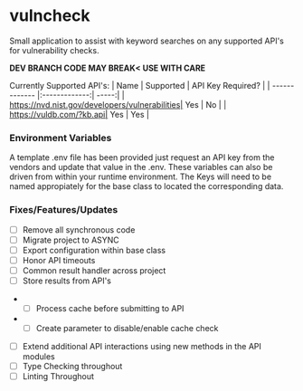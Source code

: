 # vulncheck

Small application to assist with keyword searches on any supported API's for vulnerability checks.
 
**DEV BRANCH CODE MAY BREAK< USE WITH CARE** 

 Currently Supported API's:
| Name        | Supported           | API Key Required? |
| ------------- |:-------------:| -----:|
| https://nvd.nist.gov/developers/vulnerabilities| Yes | No |
| https://vuldb.com/?kb.api| Yes | Yes |


### Environment Variables 
A template .env file has been provided just request an API key from the vendors and update that value in the .env. These variables can also be driven from within your runtime environment. The Keys will need to be named appropiately for the base class to located the corresponding data. 


### Fixes/Features/Updates

- [ ] Remove all synchronous code 
- [ ] Migrate project to ASYNC
- [ ] Export configuration within base class
- [ ] Honor API timeouts
- [ ] Common result handler across project
- [ ] Store results from API's
- - [ ] Process cache before submitting to API
- - [ ] Create parameter to disable/enable cache check
- [ ] Extend additional API interactions using new methods in the API modules
- [ ] Type Checking throughout
- [ ] Linting Throughout